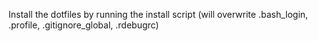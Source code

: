 Install the dotfiles by running the install script
(will overwrite .bash_login, .profile, .gitignore_global, .rdebugrc)
